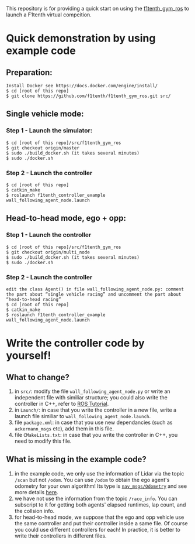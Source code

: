 This repository is for providing a quick start on using the [f1tenth_gym_ros](https://github.com/f1tenth/f1tenth_gym_ros) to launch a F1tenth virtual compeition.

# Quick demonstration by using example code
## Preparation:
```
Install Docker see https://docs.docker.com/engine/install/
$ cd [root of this repo]
$ git clone https://github.com/f1tenth/f1tenth_gym_ros.git src/
```

## Single vehicle mode:
### Step 1 - Launch the simulator:
```
$ cd [root of this repo]/src/f1tenth_gym_ros
$ git checkout origin/master
$ sudo ./build_docker.sh (it takes several minutes)
$ sudo ./docker.sh
```

### Step 2 - Launch the controller
```
$ cd [root of this repo]
$ catkin_make
$ roslaunch f1tenth_controller_example wall_following_agent_node.launch
```

## Head-to-head mode, ego + opp:
### Step 1 - Launch the controller
```
$ cd [root of this repo]/src/f1tenth_gym_ros
$ git checkout origin/multi_node
$ sudo ./build_docker.sh (it takes several minutes)
$ sudo ./docker.sh
```

### Step 2 - Launch the controller
```
edit the class Agent() in file wall_following_agent_node.py: comment the part about “single vehicle racing” and uncomment the part about “head-to-head racing”
$ cd [root of this repo]
$ catkin_make
$ roslaunch f1tenth_controller_example wall_following_agent_node.launch
```

# Write the controller code by yourself!
## What to change?
1. in `src/`: modify the file `wall_following_agent_node.py` or write an independent file with similiar structure; you could also write the controller in C++, refer to [ROS Tutorial](http://wiki.ros.org/ROS/Tutorials).
2. in `Launch/`: in case that you write the controller in a new file, write a launch file similiar to `wall_following_agent_node.launch`.
3. file `package.xml`: in case that you use new dependancies (such as `ackermann_msgs` etc), add them in this file.
4. file `CMakeLists.txt`: in case that you write the controller in C++, you need to modify this file.

## What is missing in the example code?
1. in the example code, we only use the information of Lidar via the topic `/scan` but not `/odom`. You can use `/odom` to obtain the ego agent's odometry for your own algorithm! Its type is [`nav_msgs/Odometry`](http://docs.ros.org/en/melodic/api/nav_msgs/html/msg/Odometry.html) and see more details [here](http://wiki.ros.org/navigation/Tutorials/RobotSetup/Odom).
2. we have not use the information from the topic `/race_info`. You can subscript to it for getting both agents' elapsed runtimes, lap count, and the collsion info.
3. for head-to-head mode, we suppose that the ego and opp vehicle use the same controller and put their controller inside a same file. Of course you could use different controllers for each! In practice, it is better to write their controllers in different files. 
